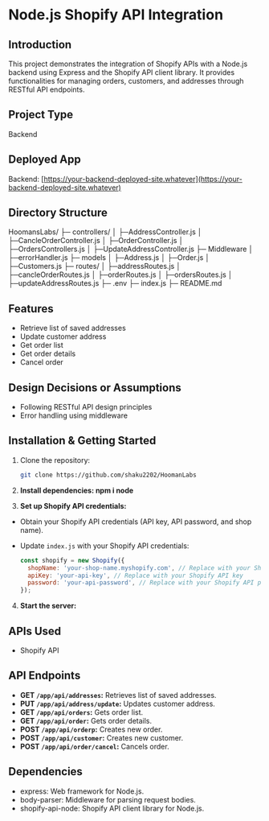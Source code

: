 # Node.js Shopify API Integration

## Introduction
This project demonstrates the integration of Shopify APIs with a Node.js backend using Express and the Shopify API client library. It provides functionalities for managing orders, customers, and addresses through RESTful API endpoints.

## Project Type
Backend

## Deployed App
Backend: [https://your-backend-deployed-site.whatever](https://your-backend-deployed-site.whatever)

## Directory Structure
HoomansLabs/
├─ controllers/
│ ├─AddressController.js
│ ├─CancleOrderController.js
│ ├─OrderController.js
│ ├─OrdersControllers.js
│ ├─UpdateAddressController.js
├─ Middleware
│ ├─errorHandler.js
├─ models
│ ├─Address.js
│ ├─Order.js
│ ├─Customers.js
├─ routes/
│ ├─addressRoutes.js
│ ├─cancleOrderRoutes.js
│ ├─orderRoutes.js
│ ├─ordersRoutes.js
│ ├─updateAddressRoutes.js
├─ .env
├─ index.js
├─ README.md



## Features
- Retrieve list of saved addresses
- Update customer address
- Get order list
- Get order details
- Cancel order

## Design Decisions or Assumptions
- Following RESTful API design principles
- Error handling using middleware

## Installation & Getting Started
1. Clone the repository:
   ```bash
   git clone https://github.com/shaku2202/HoomanLabs


2. **Install dependencies:  npm i node**


3. **Set up Shopify API credentials:**

- Obtain your Shopify API credentials (API key, API password, and shop name).
- Update `index.js` with your Shopify API credentials:

  ```javascript
  const shopify = new Shopify({
    shopName: 'your-shop-name.myshopify.com', // Replace with your Shopify store name
    apiKey: 'your-api-key', // Replace with your Shopify API key
    password: 'your-api-password', // Replace with your Shopify API password
  });
  ```

4. **Start the server:**



## APIs Used
- Shopify API

## API Endpoints

- **GET `/app/api/addresses`:** Retrieves list of saved addresses.
- **PUT `/app/api/address/update`:** Updates customer address.
- **GET `/app/api/orders`:** Gets order list.
- **GET `/app/api/order`:** Gets order details.
- **POST `/app/api/orderp`:** Creates new order.
- **POST `/app/api/customer`:** Creates new customer.
- **POST `/app/api/order/cancel`:** Cancels order.


## Dependencies

- express: Web framework for Node.js.
- body-parser: Middleware for parsing request bodies.
- shopify-api-node: Shopify API client library for Node.js.







